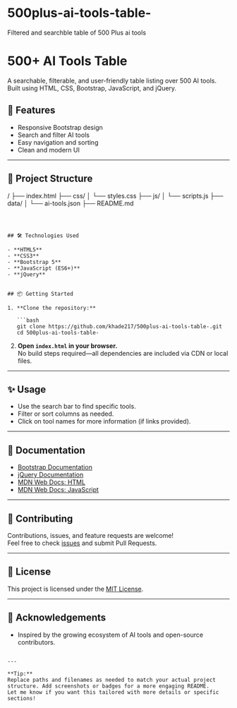 # 500plus-ai-tools-table-
Filtered and searchble table of 500 Plus ai tools


# 500+ AI Tools Table

A searchable, filterable, and user-friendly table listing over 500 AI tools.  
Built using HTML, CSS, Bootstrap, JavaScript, and jQuery.


## 🚀 Features

- Responsive Bootstrap design
- Search and filter AI tools
- Easy navigation and sorting
- Clean and modern UI

---

## 📂 Project Structure

/
├── index.html
├── css/
│   └── styles.css
├── js/
│   └── scripts.js
├── data/
│   └── ai-tools.json
├── README.md
```



## 🛠️ Technologies Used

- **HTML5**
- **CSS3**
- **Bootstrap 5**
- **JavaScript (ES6+)**
- **jQuery**


## 📦 Getting Started

1. **Clone the repository:**

   ```bash
   git clone https://github.com/khade217/500plus-ai-tools-table-.git
   cd 500plus-ai-tools-table-
   ```

2. **Open `index.html` in your browser.**  
   No build steps required—all dependencies are included via CDN or local files.

---

## ✨ Usage

- Use the search bar to find specific tools.
- Filter or sort columns as needed.
- Click on tool names for more information (if links provided).

---

## 📑 Documentation

- [Bootstrap Documentation](https://getbootstrap.com/docs/)
- [jQuery Documentation](https://api.jquery.com/)
- [MDN Web Docs: HTML](https://developer.mozilla.org/en-US/docs/Web/HTML)
- [MDN Web Docs: JavaScript](https://developer.mozilla.org/en-US/docs/Web/JavaScript)

---

## 🤝 Contributing

Contributions, issues, and feature requests are welcome!  
Feel free to check [issues](https://github.com/khade217/500plus-ai-tools-table-/issues) and submit Pull Requests.

---

## 📄 License

This project is licensed under the [MIT License](LICENSE).

---

## 🙌 Acknowledgements

- Inspired by the growing ecosystem of AI tools and open-source contributors.
```

---

**Tip:**  
Replace paths and filenames as needed to match your actual project structure. Add screenshots or badges for a more engaging README.  
Let me know if you want this tailored with more details or specific sections!
